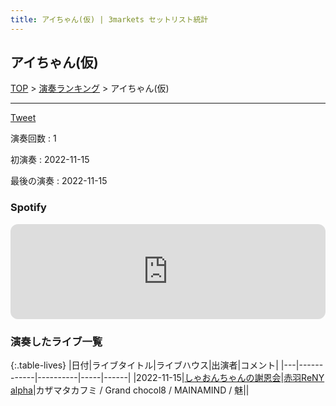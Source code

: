 ```yaml
---
title: アイちゃん(仮) | 3markets セットリスト統計
---
```

## アイちゃん(仮)


[TOP](/setlist/) > [演奏ランキング](songs.html) > アイちゃん(仮)

___

<a href="https://twitter.com/share?ref_src=twsrc%5Etfw" data-text="3markets[ ]セットリスト > アイちゃん(仮)" class="twitter-share-button" data-via="3markets" data-hashtags="3markets" data-related="3markets" data-show-count="false">Tweet</a>

演奏回数
: 1

初演奏
: 2022-11-15

最後の演奏
: 2022-11-15







### Spotify
<iframe style="border-radius:12px" src="https://open.spotify.com/embed/track/5amKnVF5trSg7ChW0C18g7?utm_source=generator" width="100%" height="152" frameBorder="0" allowfullscreen="" allow="autoplay; clipboard-write; encrypted-media; fullscreen; picture-in-picture" loading="lazy"></iframe>





### 演奏したライブ一覧

{:.table-lives}
|日付|ライブタイトル|ライブハウス|出演者|コメント|
|---|------------|----------|-----|------|
|<span class="nowrap">2022-11-15</span>|[しゃおんちゃんの謝恩会](live042.html)|[赤羽ReNY alpha](livehouse046.html)|カザマタカフミ / Grand chocol8 / MAINAMIND / 魅||



<script async src="https://platform.twitter.com/widgets.js" charset="utf-8"></script>